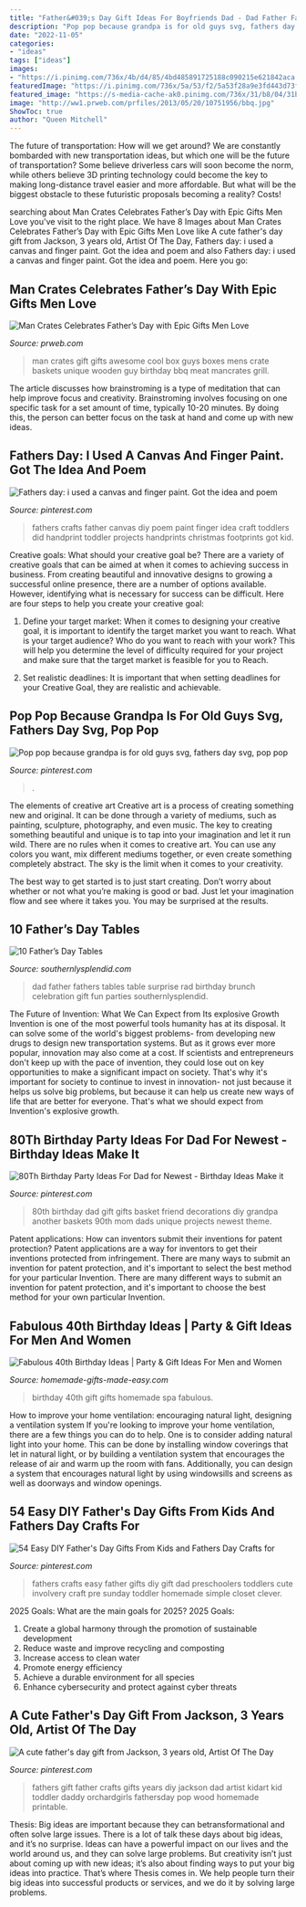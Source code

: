 ```yaml
---
title: "Father&#039;s Day Gift Ideas For Boyfriends Dad - Dad Father Fathers Tables Table Surprise Rad Birthday Brunch Celebration Gift Fun Parties Southernlysplendid"
description: "Pop pop because grandpa is for old guys svg, fathers day svg, pop pop"
date: "2022-11-05"
categories:
- "ideas"
tags: ["ideas"]
images:
- "https://i.pinimg.com/736x/4b/d4/85/4bd485891725188c090215e621842aca.jpg"
featuredImage: "https://i.pinimg.com/736x/5a/53/f2/5a53f28a9e3fd443d73fef8ecf3ee391.jpg"
featured_image: "https://s-media-cache-ak0.pinimg.com/736x/31/b8/04/31b80421c48add3d602cb8b3d2509531--ideas-for-fathers-day-fathers-day-crafts.jpg"
image: "http://ww1.prweb.com/prfiles/2013/05/20/10751956/bbq.jpg"
ShowToc: true
author: "Queen Mitchell"
---
```



The future of transportation: How will we get around?
We are constantly bombarded with new transportation ideas, but which one will be the future of transportation? Some believe driverless cars will soon become the norm, while others believe 3D printing technology could become the key to making long-distance travel easier and more affordable. But what will be the biggest obstacle to these futuristic proposals becoming a reality? Costs!

	

		
searching about Man Crates Celebrates Father’s Day with Epic Gifts Men Love you've visit to the right place. We have 8 Images about Man Crates Celebrates Father’s Day with Epic Gifts Men Love like A cute father&#039;s day gift from Jackson, 3 years old, Artist Of The Day, Fathers day: i used a canvas and finger paint. Got the idea and poem and also Fathers day: i used a canvas and finger paint. Got the idea and poem. Here you go:
		
    
## Man Crates Celebrates Father’s Day With Epic Gifts Men Love

<img loading=lazy src="http://ww1.prweb.com/prfiles/2013/05/20/10751956/bbq.jpg" onerror="this.onerror=null;this.src='https://tse1.mm.bing.net/th?id=OIP._PR0q7AkAFmZPzI6H7GIBAHaHa&amp;pid=15.1';" alt="Man Crates Celebrates Father’s Day with Epic Gifts Men Love">

_Source: prweb.com_

>man crates gift gifts awesome cool box guys boxes mens crate baskets unique wooden guy birthday bbq meat mancrates grill. 

	

The article discusses how brainstroming is a type of meditation that can help improve focus and creativity. Brainstroming involves focusing on one specific task for a set amount of time, typically 10-20 minutes. By doing this, the person can better focus on the task at hand and come up with new ideas.

    
## Fathers Day: I Used A Canvas And Finger Paint. Got The Idea And Poem

<img loading=lazy src="https://s-media-cache-ak0.pinimg.com/736x/31/b8/04/31b80421c48add3d602cb8b3d2509531--ideas-for-fathers-day-fathers-day-crafts.jpg" onerror="this.onerror=null;this.src='https://tse3.mm.bing.net/th?id=OIP.JhQglD_xKDKrRRdhkoKQFwHaJ4&amp;pid=15.1';" alt="Fathers day: i used a canvas and finger paint. Got the idea and poem">

_Source: pinterest.com_

>fathers crafts father canvas diy poem paint finger idea craft toddlers did handprint toddler projects handprints christmas footprints got kid. 

	

Creative goals: What should your creative goal be?
There are a variety of creative goals that can be aimed at when it comes to achieving success in business. From creating beautiful and innovative designs to growing a successful online presence, there are a number of options available. However, identifying what is necessary for success can be difficult. Here are four steps to help you create your creative goal:
1. Define your target market: When it comes to designing your creative goal, it is important to identify the target market you want to reach. What is your target audience? Who do you want to reach with your work? This will help you determine the level of difficulty required for your project and make sure that the target market is feasible for you to Reach.

2. Set realistic deadlines: It is important that when setting deadlines for your Creative Goal, they are realistic and achievable.

    
## Pop Pop Because Grandpa Is For Old Guys Svg, Fathers Day Svg, Pop Pop

<img loading=lazy src="https://i.pinimg.com/736x/4b/d4/85/4bd485891725188c090215e621842aca.jpg" onerror="this.onerror=null;this.src='https://tse2.mm.bing.net/th?id=OIP.ddnPvAAVbFBO0fy7XnvZ-AHaHa&amp;pid=15.1';" alt="Pop pop because grandpa is for old guys svg, fathers day svg, pop pop">

_Source: pinterest.com_

>. 

	

The elements of creative art
Creative art is a process of creating something new and original. It can be done through a variety of mediums, such as painting, sculpture, photography, and even music. The key to creating something beautiful and unique is to tap into your imagination and let it run wild.
There are no rules when it comes to creative art. You can use any colors you want, mix different mediums together, or even create something completely abstract. The sky is the limit when it comes to your creativity.

The best way to get started is to just start creating. Don’t worry about whether or not what you’re making is good or bad. Just let your imagination flow and see where it takes you. You may be surprised at the results.

    
## 10 Father’s Day Tables

<img loading=lazy src="https://www.southernlysplendid.com/wp-content/uploads/2017/06/dad6.jpg" onerror="this.onerror=null;this.src='https://tse1.mm.bing.net/th?id=OIP.zdCG1A-W4uj9XXYk1nOQ8wHaLp&amp;pid=15.1';" alt="10 Father’s Day Tables">

_Source: southernlysplendid.com_

>dad father fathers tables table surprise rad birthday brunch celebration gift fun parties southernlysplendid. 

	

The Future of Invention: What We Can Expect from Its explosive Growth
Invention is one of the most powerful tools humanity has at its disposal. It can solve some of the world's biggest problems- from developing new drugs to design new transportation systems. But as it grows ever more popular, innovation may also come at a cost. If scientists and entrepreneurs don't keep up with the pace of invention, they could lose out on key opportunities to make a significant impact on society.
That's why it's important for society to continue to invest in innovation- not just because it helps us solve big problems, but because it can help us create new ways of life that are better for everyone. That's what we should expect from Invention's explosive growth.

    
## 80Th Birthday Party Ideas For Dad For Newest - Birthday Ideas Make It

<img loading=lazy src="https://i.pinimg.com/736x/e1/7c/af/e17caf889573b5929d48e6e4ec4d7d7d.jpg" onerror="this.onerror=null;this.src='https://tse2.mm.bing.net/th?id=OIP.Ob_pmDcQrwWBc4gZsZ6qMgHaNI&amp;pid=15.1';" alt="80Th Birthday Party Ideas For Dad for Newest - Birthday Ideas Make it">

_Source: pinterest.com_

>80th birthday dad gift gifts basket friend decorations diy grandpa another baskets 90th mom dads unique projects newest theme. 

	

Patent applications: How can inventors submit their inventions for patent protection?
Patent applications are a way for inventors to get their inventions protected from infringement. There are many ways to submit an invention for patent protection, and it's important to select the best method for your particular Invention. 
There are many different ways to submit an invention for patent protection, and it's important to choose the best method for your own particular Invention.

    
## Fabulous 40th Birthday Ideas | Party &amp; Gift Ideas For Men And Women

<img loading=lazy src="https://www.homemade-gifts-made-easy.com/image-files/40th-birthday-ideas-gifts-for-women-600x800.jpg" onerror="this.onerror=null;this.src='https://tse4.mm.bing.net/th?id=OIP.Gai67_tKXDGEDInpTh6B1QHaJ4&amp;pid=15.1';" alt="Fabulous 40th Birthday Ideas | Party &amp; Gift Ideas For Men and Women">

_Source: homemade-gifts-made-easy.com_

>birthday 40th gift gifts homemade spa fabulous. 

	

How to improve your home ventilation: encouraging natural light, designing a ventilation system
If you're looking to improve your home ventilation, there are a few things you can do to help. One is to consider adding natural light into your home. This can be done by installing window coverings that let in natural light, or by building a ventilation system that encourages the release of air and warm up the room with fans. Additionally, you can design a system that encourages natural light by using windowsills and screens as well as doorways and window openings.

    
## 54 Easy DIY Father&#039;s Day Gifts From Kids And Fathers Day Crafts For

<img loading=lazy src="https://i.pinimg.com/736x/23/4f/f7/234ff779a36360369d1b834add26ad89.jpg" onerror="this.onerror=null;this.src='https://tse1.mm.bing.net/th?id=OIP.Nyqw8qKNX9BdiHY0SMySaAHaLG&amp;pid=15.1';" alt="54 Easy DIY Father&#039;s Day Gifts From Kids and Fathers Day Crafts for">

_Source: pinterest.com_

>fathers crafts easy father gifts diy gift dad preschoolers toddlers cute involvery craft pre sunday toddler homemade simple closet clever. 

	

2025 Goals: What are the main goals for 2025?
2025 Goals: 
1. Create a global harmony through the promotion of sustainable development 
2. Reduce waste and improve recycling and composting 
3. Increase access to clean water 
4. Promote energy efficiency 
5. Achieve a durable environment for all species 
6. Enhance cybersecurity and protect against cyber threats 

    
## A Cute Father&#039;s Day Gift From Jackson, 3 Years Old, Artist Of The Day

<img loading=lazy src="https://i.pinimg.com/736x/5a/53/f2/5a53f28a9e3fd443d73fef8ecf3ee391.jpg" onerror="this.onerror=null;this.src='https://tse4.mm.bing.net/th?id=OIP.6j38cfWGqA8z7mYg3YLt5AHaJ4&amp;pid=15.1';" alt="A cute father&#039;s day gift from Jackson, 3 years old, Artist Of The Day">

_Source: pinterest.com_

>fathers gift father crafts gifts years diy jackson dad artist kidart kid toddler daddy orchardgirls fathersday pop wood homemade printable. 

	

Thesis: Big ideas are important because they can betransformational and often solve large issues.
There is a lot of talk these days about big ideas, and it’s no surprise. Ideas can have a powerful impact on our lives and the world around us, and they can solve large problems. But creativity isn’t just about coming up with new ideas; it’s also about finding ways to put your big ideas into practice. That’s where Thesis comes in. We help people turn their big ideas into successful products or services, and we do it by solving large problems.

